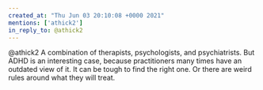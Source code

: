 ```yaml
---
created_at: "Thu Jun 03 20:10:08 +0000 2021"
mentions: ['athick2']
in_reply_to: @athick2
---
```


@athick2 A combination of therapists,  psychologists, and psychiatrists. But ADHD is an interesting case, because practitioners many times have an outdated view of it. It can be tough to find the right one. Or there are weird rules around what they will treat.